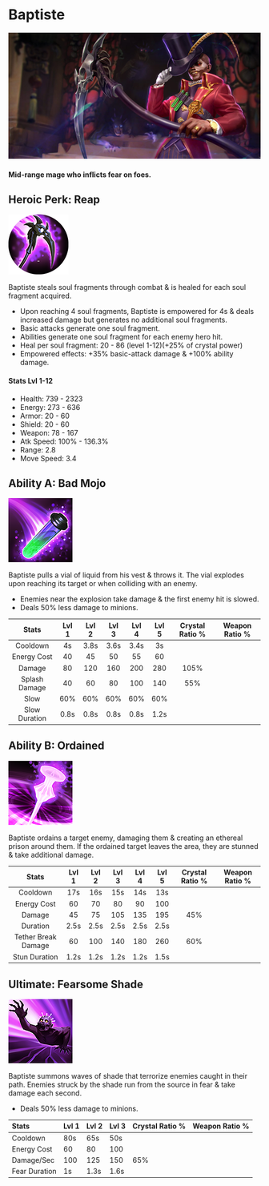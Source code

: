 # Baptiste



![](../../.gitbook/assets/image%20%28360%29.png)

#### Mid-range mage who inflicts fear on foes.

## Heroic Perk: Reap

![Reap](../../.gitbook/assets/image%20%28248%29.png)

Baptiste steals soul fragments through combat & is healed for each soul fragment acquired.

* Upon reaching 4 soul fragments, Baptiste is empowered for 4s & deals increased damage but generates no additional soul fragments.
* Basic attacks generate one soul fragment.
* Abilities generate one soul fragment for each enemy hero hit.
* Heal per soul fragment: 20 - 86 \(level 1-12\)\(+25% of crystal power\)
* Empowered effects: +35% basic-attack damage & +100% ability damage.

#### Stats Lvl 1-12

* Health: 739 - 2323
* Energy: 273 - 636
* Armor: 20 - 60
* Shield: 20 - 60
* Weapon: 78 - 167
* Atk Speed: 100% - 136.3%
* Range: 2.8
* Move Speed: 3.4

## Ability A: Bad Mojo

![Bad Mojo](../../.gitbook/assets/image%20%2847%29.png)

Baptiste pulls a vial of liquid from his vest & throws it. The vial explodes upon reaching its target or when colliding with an enemy.

* Enemies near the explosion take damage & the first enemy hit is slowed.
* Deals 50% less damage to minions.

| Stats | Lvl 1 | Lvl 2 | Lvl 3 | Lvl 4 | Lvl 5 | Crystal      Ratio % | Weapon     Ratio % |
| :---: | :---: | :---: | :---: | :---: | :---: | :---: | :---: |
| Cooldown | 4s | 3.8s | 3.6s | 3.4s | 3s |  |  |
| Energy       Cost | 40 | 45 | 50 | 55 | 60 |  |  |
| Damage | 80 | 120 | 160 | 200 | 280 | 105% |  |
| Splash       Damage | 40 | 60 | 80 | 100 | 140 | 55% |  |
| Slow | 60% | 60% | 60% | 60% | 60% |  |  |
| Slow          Duration | 0.8s | 0.8s | 0.8s | 0.8s | 1.2s |  |  |

## Ability B: Ordained

![Ordained](../../.gitbook/assets/image%20%28386%29.png)

Baptiste ordains a target enemy, damaging them & creating an ethereal prison around them. If the ordained target leaves the area, they are stunned & take additional damage.

| Stats | Lvl 1 | Lvl 2 | Lvl 3 | Lvl 4 | Lvl 5 | Crystal      Ratio % | Weapon     Ratio % |
| :---: | :---: | :---: | :---: | :---: | :---: | :---: | :---: |
| Cooldown | 17s | 16s | 15s | 14s | 13s |  |  |
| Energy       Cost | 60 | 70 | 80 | 90 | 100 |  |  |
| Damage | 45 | 75 | 105 | 135 | 195 | 45% |  |
| Duration | 2.5s | 2.5s | 2.5s | 2.5s | 2.5s |  |  |
| Tether        Break        Damage | 60 | 100 | 140 | 180 | 260 | 60% |  |
| Stun           Duration | 1.2s | 1.2s | 1.2s | 1.2s | 1.5s |  |  |

## Ultimate: Fearsome Shade

![Fearsome Shade](../../.gitbook/assets/image%20%28109%29.png)

Baptiste summons waves of shade that terrorize enemies caught in their path. Enemies struck by the shade run from the source in fear & take damage each second.

* Deals 50% less damage to minions.

| Stats | Lvl 1 | Lvl 2 | Lvl 3 | Crystal Ratio % | Weapon Ratio % |
| :--- | :--- | :--- | :--- | :--- | :--- |
| Cooldown | 80s | 65s | 50s |  |  |
| Energy Cost | 60 | 80 | 100 |  |  |
| Damage/Sec | 100 | 125 | 150 | 65% |  |
| Fear Duration | 1s | 1.3s | 1.6s |  |  |

